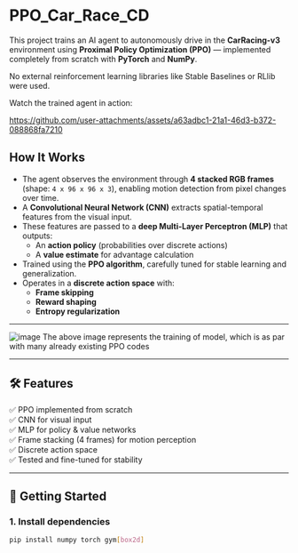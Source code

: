 # PPO_Car_Race_CD
This project trains an AI agent to autonomously drive in the **CarRacing-v3** environment using **Proximal Policy Optimization (PPO)** — implemented completely from scratch with **PyTorch** and **NumPy**.

No external reinforcement learning libraries like Stable Baselines or RLlib were used.

Watch the trained agent in action:

https://github.com/user-attachments/assets/a63adbc1-21a1-46d3-b372-088868fa7210


##  How It Works

- The agent observes the environment through **4 stacked RGB frames** (shape: `4 x 96 x 96 x 3`), enabling motion detection from pixel changes over time.
- A **Convolutional Neural Network (CNN)** extracts spatial-temporal features from the visual input.
- These features are passed to a **deep Multi-Layer Perceptron (MLP)** that outputs:
  - An **action policy** (probabilities over discrete actions)
  - A **value estimate** for advantage calculation
- Trained using the **PPO algorithm**, carefully tuned for stable learning and generalization.
- Operates in a **discrete action space** with:
  - **Frame skipping**
  - **Reward shaping**
  - **Entropy regularization**

---




![image](https://github.com/user-attachments/assets/6460c77d-d913-4d96-bf26-3dab8fe0e075)
The above image represents the training of model, which is as par with many already existing PPO codes 


---




## 🛠️ Features

✅ PPO implemented from scratch  
✅ CNN for visual input  
✅ MLP for policy & value networks  
✅ Frame stacking (4 frames) for motion perception  
✅ Discrete action space  
✅ Tested and fine-tuned for stability  

---

## 🚀 Getting Started

### 1. Install dependencies

```bash
pip install numpy torch gym[box2d]


